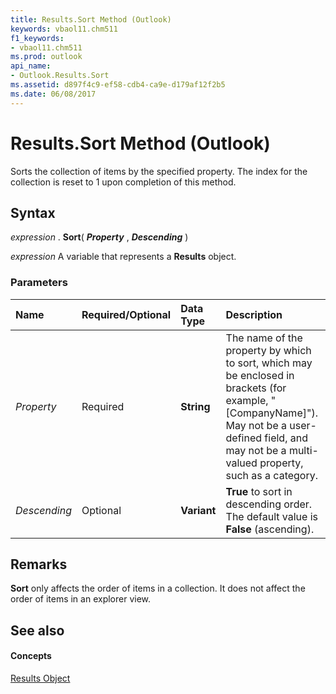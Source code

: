 ```yaml
---
title: Results.Sort Method (Outlook)
keywords: vbaol11.chm511
f1_keywords:
- vbaol11.chm511
ms.prod: outlook
api_name:
- Outlook.Results.Sort
ms.assetid: d897f4c9-ef58-cdb4-ca9e-d179af12f2b5
ms.date: 06/08/2017
---
```



# Results.Sort Method (Outlook)

Sorts the collection of items by the specified property. The index for the collection is reset to 1 upon completion of this method.


## Syntax

 _expression_ . **Sort**( **_Property_** , **_Descending_** )

 _expression_ A variable that represents a **Results** object.


### Parameters



|**Name**|**Required/Optional**|**Data Type**|**Description**|
|:-----|:-----|:-----|:-----|
| _Property_|Required| **String**|The name of the property by which to sort, which may be enclosed in brackets (for example, "[CompanyName]"). May not be a user-defined field, and may not be a multi-valued property, such as a category.|
| _Descending_|Optional| **Variant**| **True** to sort in descending order. The default value is **False** (ascending).|

## Remarks

 **Sort** only affects the order of items in a collection. It does not affect the order of items in an explorer view.


## See also


#### Concepts


[Results Object](results-object-outlook.md)


